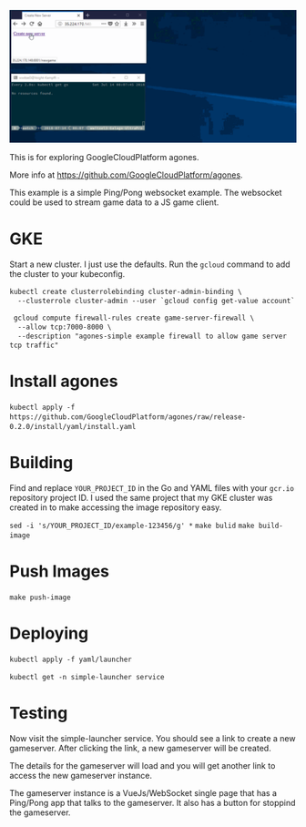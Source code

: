 ![agones-simple-demo](agones-simple.gif)

This is for exploring GoogleCloudPlatform agones.

More info at https://github.com/GoogleCloudPlatform/agones.

This example is a simple Ping/Pong websocket example.
The websocket could be used to stream game data to a JS game client.

GKE
===
Start a new cluster. I just use the defaults. Run the `gcloud` command to add the cluster to your kubeconfig.

```
kubectl create clusterrolebinding cluster-admin-binding \
  --clusterrole cluster-admin --user `gcloud config get-value account`
```

```
 gcloud compute firewall-rules create game-server-firewall \
  --allow tcp:7000-8000 \
  --description "agones-simple example firewall to allow game server tcp traffic"
```

Install agones
==============

`kubectl apply -f https://github.com/GoogleCloudPlatform/agones/raw/release-0.2.0/install/yaml/install.yaml`

Building
========

Find and replace `YOUR_PROJECT_ID` in the Go and YAML files with your `gcr.io` repository project ID. I used the same project that my GKE cluster was created in to make accessing the image repository easy.

`sed -i 's/YOUR_PROJECT_ID/example-123456/g' *`
`make bulid`
`make build-image`

Push Images
===========

`make push-image`

Deploying
=========

`kubectl apply -f yaml/launcher`

`kubectl get -n simple-launcher service`

Testing
=======
Now visit the simple-launcher service. You should see a link to create a new gameserver. After clicking the link, a new gameserver will be created.

The details for the gameserver will load and you will get another link to access the new gameserver instance.

The gameserver instance is a VueJs/WebSocket single page that has a Ping/Pong app that talks to the gameserver. It also has a button for stoppind the gameserver.
